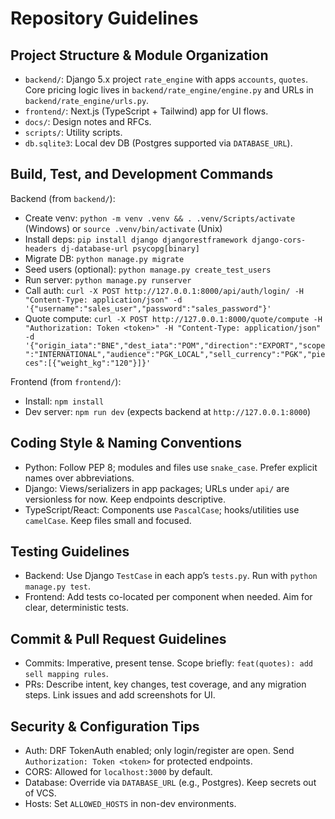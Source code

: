 # Repository Guidelines

## Project Structure & Module Organization
- `backend/`: Django 5.x project `rate_engine` with apps `accounts`, `quotes`. Core pricing logic lives in `backend/rate_engine/engine.py` and URLs in `backend/rate_engine/urls.py`.
- `frontend/`: Next.js (TypeScript + Tailwind) app for UI flows.
- `docs/`: Design notes and RFCs.
- `scripts/`: Utility scripts.
- `db.sqlite3`: Local dev DB (Postgres supported via `DATABASE_URL`).

## Build, Test, and Development Commands
Backend (from `backend/`):
- Create venv: `python -m venv .venv && . .venv/Scripts/activate` (Windows) or `source .venv/bin/activate` (Unix)
- Install deps: `pip install django djangorestframework django-cors-headers dj-database-url psycopg[binary]`
- Migrate DB: `python manage.py migrate`
- Seed users (optional): `python manage.py create_test_users`
- Run server: `python manage.py runserver`
- Call auth: `curl -X POST http://127.0.0.1:8000/api/auth/login/ -H "Content-Type: application/json" -d '{"username":"sales_user","password":"sales_password"}'`
- Quote compute: `curl -X POST http://127.0.0.1:8000/quote/compute -H "Authorization: Token <token>" -H "Content-Type: application/json" -d '{"origin_iata":"BNE","dest_iata":"POM","direction":"EXPORT","scope":"INTERNATIONAL","audience":"PGK_LOCAL","sell_currency":"PGK","pieces":[{"weight_kg":"120"}]}'`

Frontend (from `frontend/`):
- Install: `npm install`
- Dev server: `npm run dev` (expects backend at `http://127.0.0.1:8000`)

## Coding Style & Naming Conventions
- Python: Follow PEP 8; modules and files use `snake_case`. Prefer explicit names over abbreviations.
- Django: Views/serializers in app packages; URLs under `api/` are versionless for now. Keep endpoints descriptive.
- TypeScript/React: Components use `PascalCase`; hooks/utilities use `camelCase`. Keep files small and focused.

## Testing Guidelines
- Backend: Use Django `TestCase` in each app’s `tests.py`. Run with `python manage.py test`.
- Frontend: Add tests co-located per component when needed. Aim for clear, deterministic tests.

## Commit & Pull Request Guidelines
- Commits: Imperative, present tense. Scope briefly: `feat(quotes): add sell mapping rules`.
- PRs: Describe intent, key changes, test coverage, and any migration steps. Link issues and add screenshots for UI.

## Security & Configuration Tips
- Auth: DRF TokenAuth enabled; only login/register are open. Send `Authorization: Token <token>` for protected endpoints.
- CORS: Allowed for `localhost:3000` by default.
- Database: Override via `DATABASE_URL` (e.g., Postgres). Keep secrets out of VCS.
- Hosts: Set `ALLOWED_HOSTS` in non-dev environments.
